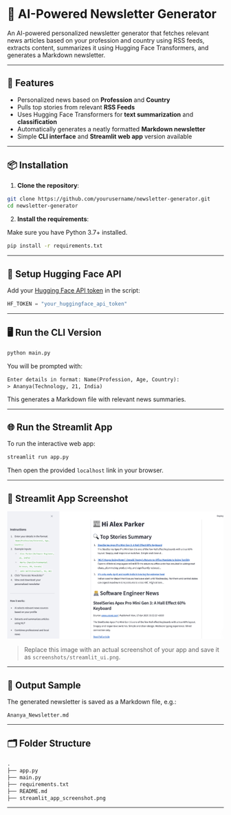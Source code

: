 
# 📰 AI-Powered Newsletter Generator

An AI-powered personalized newsletter generator that fetches relevant news articles based on your profession and country using RSS feeds, extracts content, summarizes it using Hugging Face Transformers, and generates a Markdown newsletter.

---

## 🚀 Features

- Personalized news based on **Profession** and **Country**
- Pulls top stories from relevant **RSS Feeds**
- Uses Hugging Face Transformers for **text summarization** and **classification**
- Automatically generates a neatly formatted **Markdown newsletter**
- Simple **CLI interface** and **Streamlit web app** version available

---

## 📦 Installation

1. **Clone the repository**:

```bash
git clone https://github.com/yourusername/newsletter-generator.git
cd newsletter-generator
```

2. **Install the requirements**:

Make sure you have Python 3.7+ installed.

```bash
pip install -r requirements.txt
```

---

## 🧠 Setup Hugging Face API

Add your [Hugging Face API token](https://huggingface.co/settings/tokens) in the script:

```python
HF_TOKEN = "your_huggingface_api_token"
```

---

## 🖥️ Run the CLI Version

```bash
python main.py
```

You will be prompted with:

```
Enter details in format: Name(Profession, Age, Country):
> Ananya(Technology, 21, India)
```

This generates a Markdown file with relevant news summaries.

---

## 🌐 Run the Streamlit App

To run the interactive web app:

```bash
streamlit run app.py
```

Then open the provided `localhost` link in your browser.

---

## 📸 Streamlit App Screenshot

![Streamlit Screenshot](streamlit_app_screenshot.png)

> Replace this image with an actual screenshot of your app and save it as `screenshots/streamlit_ui.png`.

---

## 📁 Output Sample

The generated newsletter is saved as a Markdown file, e.g.:

```
Ananya_Newsletter.md
```

---

## 🗂️ Folder Structure

```
.
├── app.py
├── main.py
├── requirements.txt
├── README.md
├── streamlit_app_screenshot.png
```

---

